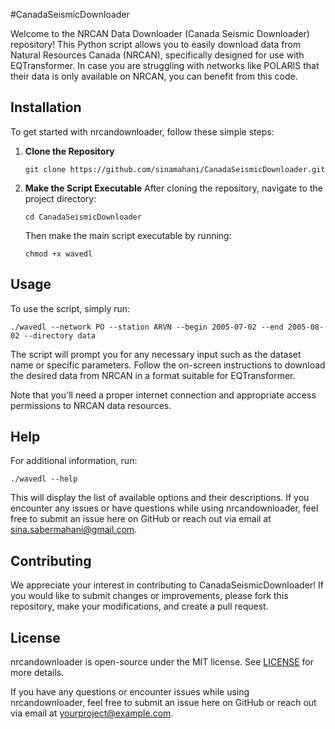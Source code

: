 #CanadaSeismicDownloader

Welcome to the NRCAN Data Downloader (Canada Seismic Downloader) repository! This Python script allows you to easily download data from 
Natural Resources Canada (NRCAN), specifically designed for use with EQTransformer. In case you are struggling with networks like POLARIS that
their data is only available on NRCAN, you can benefit from this code.

## Installation

To get started with nrcandownloader, follow these simple steps:

1. **Clone the Repository**
    ```
    git clone https://github.com/sinamahani/CanadaSeismicDownloader.git
    ```

2. **Make the Script Executable**
    After cloning the repository, navigate to the project directory:
    ```
    cd CanadaSeismicDownloader
    ```
    Then make the main script executable by running:
    ```
    chmod +x wavedl
    ```

## Usage

To use the script, simply run:

```
./wavedl --network PO --station ARVN --begin 2005-07-02 --end 2005-08-02 --directory data
```

The script will prompt you for any necessary input such as the dataset name or specific parameters. Follow the 
on-screen instructions to download the desired data from NRCAN in a format suitable for EQTransformer.

Note that you'll need a proper internet connection and appropriate access permissions to NRCAN data resources.

## Help

For additional information, run:
```
./wavedl --help
```
This will display the list of available options and their descriptions. If you encounter any issues or have 
questions while using nrcandownloader, feel free to submit an issue here on GitHub or reach out via email at 
sina.sabermahani@gmail.com.

## Contributing

We appreciate your interest in contributing to CanadaSeismicDownloader! If you would like to submit changes or 
improvements, please fork this repository, make your modifications, and create a pull request.

## License

nrcandownloader is open-source under the MIT license. See [LICENSE](LICENSE) for more details.

If you have any questions or encounter issues while using nrcandownloader, feel free to submit an issue here on 
GitHub or reach out via email at yourproject@example.com.
